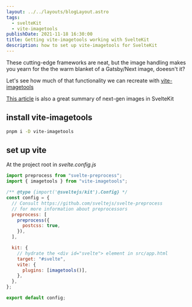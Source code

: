 ```yaml
---
layout: ../../layouts/blogLayout.astro
tags:
  - svelteKit
  - vite-imagetools
publishDate: 2021-11-18 16:30:00
title: Getting vite-imagetools working with SvelteKit
description: how to set up vite-imagetools for SvelteKit
---
```


These cutting-edge frameworks are neat, but the image handling makes you yearn for the the warm blanket of a Gatsby/Next image, doeesn't it?

Let's see how much of that functionality we can recreate with [vite-imagetools](https://github.com/JonasKruckenberg/imagetools/blob/main/docs/guide/getting-started.md)

[This article](https://rodneylab.com/sveltekit-image-plugin/) is also a great summary of next-gen images in SvelteKit

## install vite-imagetools

```bash
pnpm i -D vite-imagetools
```

## set up vite

At the project root in _svelte.config.js_

```javascript
import preprocess from "svelte-preprocess";
import { imagetools } from "vite-imagetools";

/** @type {import('@sveltejs/kit').Config} */
const config = {
  // Consult https://github.com/sveltejs/svelte-preprocess
  // for more information about preprocessors
  preprocess: [
    preprocess({
      postcss: true,
    }),
  ],

  kit: {
    // hydrate the <div id="svelte"> element in src/app.html
    target: "#svelte",
    vite: {
      plugins: [imagetools()],
    },
  },
};

export default config;
```
